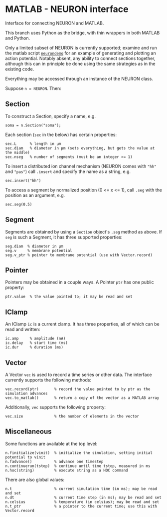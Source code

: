 # MATLAB - NEURON interface
Interface for connecting NEURON and MATLAB.

This branch uses Python as the bridge, with thin wrappers in both MATLAB and Python.

Only a limited subset of NEURON is currently supported; examine and run the matlab script [`neurondemo`](https://github.com/mcdougallab/matlabneuroninterface/blob/using-python/neurondemo.m) for an example of generating and plotting an action potential. Notably absent, any ability to connect sections together, although this can in principle be done using the same strategies as in the existing code.

Everything may be accessed through an instance of the NEURON class.

Suppose `n = NEURON`. Then:

## Section
To construct a Section, specify a name, e.g.

    soma = n.Section("soma");

Each section (`sec` in the below) has certain properties:

    sec.L      % length in µm
    sec.diam   % diameter in µm (sets everything, but gets the value at the middle)
    sec.nseg   % number of segments (must be an integer >= 1)

To insert a distributed ion channel mechanism (NEURON comes with `"hh"` and `"pas"`) call `.insert` and specify the name as a string, e.g.

    sec.insert("hh")

To access a segment by normalized position (0 <= x <= 1), call `.seg` with the position as an argument, e.g.

    sec.seg(0.5)

## Segment
Segments are obtained by using a `Section` object's `.seg` method as above. If `seg` is such a Segment, it has three supported properties:

    seg.diam  % diameter in µm
    seg.v     % membrane potential
    seg.v_ptr % pointer to membrane potential (use with Vector.record)

## Pointer
Pointers may be obtained in a couple ways. A Pointer `ptr` has one public property:

    ptr.value  % the value pointed to; it may be read and set

## IClamp
An IClamp `ic` is a current clamp. It has three properties, all of which can be read and written:

    ic.amp     % amplitude (nA)
    ic.delay   % start time (ms)
    ic.dur     % duration (ms)

## Vector
A Vector `vec` is used to record a time series or other data. The interface currently supports the following methods:

    vec.record(ptr)       % record the value pointed to by ptr as the simulation advances
    vec.to_matlab()       % return a copy of the vector as a MATLAB array

Additionally, `vec` supports the following property:

    vec.size              % the number of elements in the vector

## Miscellaneous
Some functions are available at the top level:

    n.finitialize(vinit)  % initialize the simulation, setting initial potential to vinit
    n.fadvance()          % advance one timestep
    n.continuerun(tstop)  % continue until time tstop, measured in ms
    n.hoc(string)         % execute string as a HOC command

There are also global values:

    n.t                   % current simulation time (in ms); may be read and set
    n.dt                  % current time step (in ms); may be read and set
    n.celsius             % temperature (in celsius); may be read and set
    n.t_ptr               % a pointer to the current time; use this with Vector.record

